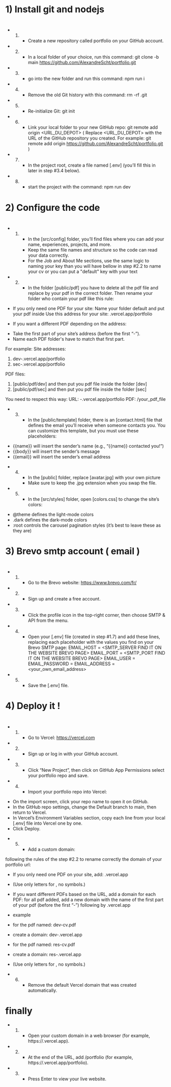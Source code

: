 #

# 1) Install git and nodejs

#

- 1. - Create a new repository called portfolio on your GitHub account.

- 2. - In a local folder of your choice, run this command: git clone -b main https://github.com/AlexandreScht/portfolio.git

- 3. - go into the new folder and run this command: npm run i

- 4. - Remove the old Git history with this command: rm -rf .git

- 5. - Re-initialize Git: git init

- 6. - Link your local folder to your new GitHub repo: git remote add origin <URL_DU_DEPOT>
       ( Replace <URL_DU_DEPOT> with the URL of the GitHub repository you created. For example: git remote add origin https://github.com/AlexandreScht/portfolio.git )

- 7. - In the project root, create a file named [.env] (you’ll fill this in later in step #3.4 below).

- 8. - start the project with the command: npm run dev

#

# 2) Configure the code

#

- 1. - In the [src/config] folder, you’ll find files where you can add your name, experiences, projects, and more.
     * Keep the same file names and structure so the code can read your data correctly.
     * For the Job and About Me sections, use the same logic to naming your key than you will have bellow in step #2.2 to name your cv or you can put a "default" key with your text

- 2. - In the folder [public/pdf] you have to delete all the pdf file and replace by your pdf in the correct folder. Then rename your folder who contain your pdf like this rule:

* If you only need one PDF for your site:
  Name your folder default and put your pdf inside
  Use this address for your site: <username>.vercel.app/portfolio

* If you want a different PDF depending on the address:

- Take the first part of your site’s address (before the first “-”).
- Name each PDF folder's have to match that first part.

For example:
Site addresses:

1. dev-<username>.vercel.app/portfolio
2. sec-<username>.vercel.app/portfolio

PDF files:

1. [public/pdf/dev] and then put you pdf file inside the folder [dev]
2. [public/pdf/sec] and then put you pdf file inside the folder [sec]

You need to respect this way:
URL: <pdf-name>-<username>.vercel.app/portfolio
PDF: <pdf-name>/your_pdf_file

- 3. - In the [public/template] folder, there is an [contact.html] file that defines the email you’ll receive when someone contacts you. You can customize this template, but you must use these placeholders:

* {{name}} will insert the sender’s name (e.g., “{{name}} contacted you!”)
* {{body}} will insert the sender’s message
* {{email}} will insert the sender’s email address

- 4. - In the [public] folder, replace [avatar.jpg] with your own picture
     * Make sure to keep the .jpg extension when you swap the file.

- 5. - In the [src/styles] folder, open [colors.css] to change the site’s colors:

* @theme defines the light-mode colors
* .dark defines the dark-mode colors
* :root controls the carousel pagination styles (it’s best to leave these as they are)

#

# 3) Brevo smtp account ( email )

#

- 1. - Go to the Brevo website: https://www.brevo.com/fr/

- 2. - Sign up and create a free account.

- 3. - Click the profile icon in the top-right corner, then choose SMTP & API from the menu.

- 4. - Open your [.env] file (created in step #1.7) and add these lines, replacing each placeholder with the values you find on your Brevo SMTP page:
       EMAIL_HOST = <SMTP_SERVER FIND IT ON THE WEBSITE BREVO PAGE>
       EMAIL_PORT = <SMTP_PORT FIND IT ON THE WEBSITE BREVO PAGE>
       EMAIL_USER = <ID FIND IT ON THE WEBSITE BREVO PAGE>
       EMAIL_PASSWORD = <PASSWORD OF THE SMTP KEY VALUE ON THE WEBSITE BREVO PAGE>
       EMAIL_ADDRESS = <your_own_email_address>

- 5. - Save the [.env] file.

#

# 4) Deploy it !

#

- 1. - Go to Vercel: https://vercel.com

- 2. - Sign up or log in with your GitHub account.

- 3. - Click “New Project”, then click on GitHub App Permissions select your portfolio repo and save.

- 4. - Import your portfolio repo into Vercel:

* On the import screen, click your repo name to open it on GitHub.
* In the GitHub repo settings, change the Default branch to main, then return to Vercel.
* In Vercel’s Environment Variables section, copy each line from your local [.env] file into Vercel one by one.
* Click Deploy.

- 5. - Add a custom domain:

following the rules of the step #2.2 to rename correctly the domain of your portfolio url:

- If you only need one PDF on your site, add:
  <username>.vercel.app

* (Use only letters for <username>, no symbols.)

- If you want different PDFs based on the URL, add a domain for each PDF:
  for all pdf added, add a new domain with the name of the first part of your pdf (before the first “-”) following by .vercel.app

* example

- for the pdf named: dev-cv.pdf
- create a domain: dev-<username>.vercel.app

- for the pdf named: res-cv.pdf
- create a domain: res-<username>.vercel.app

* (Use only letters for <username>, no symbols.)

- 6. - Remove the default Vercel domain that was created automatically.

# finally

- 1. - Open your custom domain in a web browser (for example, https://<username>.vercel.app).

- 2. - At the end of the URL, add /portfolio (for example, https://<username>.vercel.app/portfolio).

- 3. - Press Enter to view your live website.
